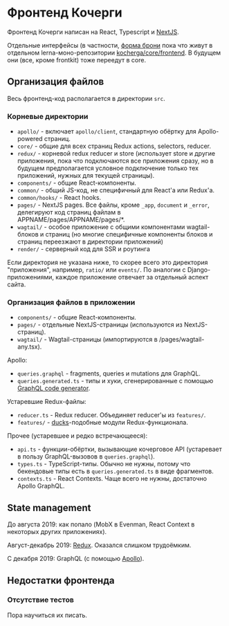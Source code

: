# Фронтенд Кочерги

Фронтенд Кочерги написан на React, Typescript и [NextJS](https://nextjs.org/).

Отдельные интерфейсы (в частности, [форма брони](https://booking.kocherga.club) пока что живут в отдельном lerna-моно-репозитории [kocherga/core/frontend](https://gitlab.com/kocherga/code/frontend). В будущем они (все, кроме frontkit) тоже переедут в core.

## Организация файлов

Весь фронтенд-код располагается в директории `src`.

### Корневые директории

* `apollo/` - включает `apollo/client`, стандартную обёртку для Apollo-powered страниц.
* `core/` - общие для всех страниц Redux actions, selectors, reducer.
* `redux/` - корневой redux reducer и store (использует store и другие приложения, пока что подключаются все приложения сразу, но в будущем предполагается условное подключение только тех приложений, нужных для текущей страницы).
* `components/` - общие React-компоненты.
* `common/` - общий JS-код, не специфичный для React'а или Redux'а.
* `common/hooks/` - React hooks.
* `pages/` - NextJS pages. Все файлы, кроме `_app`, `document` и `_error`, делегируют код страниц файлам в APPNAME/pages/APPNAME/pages/*.
* `wagtail/` - особое приложение с общими компонентами wagtail-блоков и страниц (но многие специфичные компоненты блоков и страниц переезжают в директории приложений)
* `render/` - серверный код для SSR и роутинга

Если директория не указана ниже, то скорее всего это директория "приложения", например, `ratio/` или `events/`. По аналогии с Django-приложениями, каждое приложение отвечает за отдельный аспект сайта.

### Организация файлов в приложении
* `components/` - общие React-компоненты.
* `pages/` - отдельные NextJS-страницы (используются из NextJS-страниц).
* `wagtail/` - Wagtail-страницы (импортируются в /pages/wagtail-any.tsx).

Apollo:
* `queries.graphql` - fragments, queries и mutations для GraphQL.
* `queries.generated.ts` - типы и хуки, сгенерированные с помощью [GraphQL code generator](https://graphql-code-generator.com/).

Устаревшие Redux-файлы:
* `reducer.ts` - Redux reducer. Объединяет reducer'ы из `features/`.
* `features/` - [ducks](https://github.com/erikras/ducks-modular-redux)-подобные модули Redux-функционала.

Прочее (устаревшее и редко встречающееся):
* `api.ts` - функции-обёртки, вызывающие кочерговое API (устаревает в пользу GraphQL-вызовов в `queries.graphql`).
* `types.ts` - TypeScript-типы. Обычно не нужны, потому что бекендовые типы есть в `queries.generated.ts` в виде фрагментов.
* `contexts.ts` - React Contexts. Чаще всего не нужны, достаточно Apollo GraphQL.

## State management

До августа 2019: как попало (MobX в Evenman, React Context в некоторых других приложениях).

Август-декабрь 2019: [Redux](./redux.md). Оказался слишком трудоёмким.

С декабря 2019: GraphQL (с помощью [Apollo](https://www.apollographql.com/)).

## Недостатки фронтенда

### Отсутствие тестов
Пора научиться их писать.
